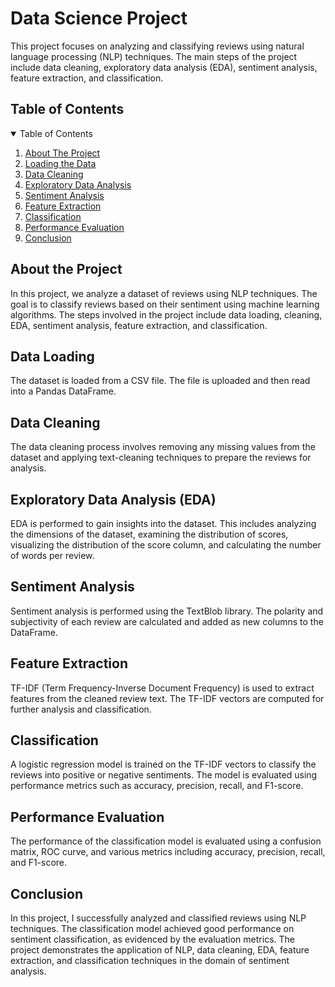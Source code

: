 # Data Science Project

This project focuses on analyzing and classifying reviews using natural language processing (NLP) techniques. The main steps of the project include data cleaning, exploratory data analysis (EDA), sentiment analysis, feature extraction, and classification.

## Table of Contents
<details open="open">
  <summary>Table of Contents</summary>
  <ol>
    <li>
      <a href="#introduction">About The Project</a>
    </li>
    <li>
      <a href="#data-loading">Loading the Data</a>
    </li>
    <li>
      <a href="#data-cleaning">Data Cleaning</a>
    </li>  
    <li>
      <a href="#exploratory-data-analysis">Exploratory Data Analysis</a>
    </li>
    <li>  
      <a href="#sentiment-analysis">Sentiment Analysis</a>
    </li>
    <li>  
      <a href="#feature-extraction">Feature Extraction</a>
    </li>
    <li>
      <a href="#classification">Classification</a>
    </li>
    <li>
      <a href="#performance-evaluation">Performance Evaluation</a>
    </li>
    <li>  
      <a href="#conclusion">Conclusion</a>
    </li>
  </ol>
</details>

## About the Project 
In this project, we analyze a dataset of reviews using NLP techniques. The goal is to classify reviews based on their sentiment using machine learning algorithms. The steps involved in the project include data loading, cleaning, EDA, sentiment analysis, feature extraction, and classification.

## Data Loading 
The dataset is loaded from a CSV file. The file is uploaded and then read into a Pandas DataFrame.

## Data Cleaning 
The data cleaning process involves removing any missing values from the dataset and applying text-cleaning techniques to prepare the reviews for analysis.

## Exploratory Data Analysis (EDA) 
EDA is performed to gain insights into the dataset. This includes analyzing the dimensions of the dataset, examining the distribution of scores, visualizing the distribution of the score column, and calculating the number of words per review.

## Sentiment Analysis 
Sentiment analysis is performed using the TextBlob library. The polarity and subjectivity of each review are calculated and added as new columns to the DataFrame.

## Feature Extraction 
TF-IDF (Term Frequency-Inverse Document Frequency) is used to extract features from the cleaned review text. The TF-IDF vectors are computed for further analysis and classification.

## Classification 
A logistic regression model is trained on the TF-IDF vectors to classify the reviews into positive or negative sentiments. The model is evaluated using performance metrics such as accuracy, precision, recall, and F1-score.

## Performance Evaluation 
The performance of the classification model is evaluated using a confusion matrix, ROC curve, and various metrics including accuracy, precision, recall, and F1-score.

## Conclusion 
In this project, I successfully analyzed and classified reviews using NLP techniques. The classification model achieved good performance on sentiment classification, as evidenced by the evaluation metrics. The project demonstrates the application of NLP, data cleaning, EDA, feature extraction, and classification techniques in the domain of sentiment analysis.

